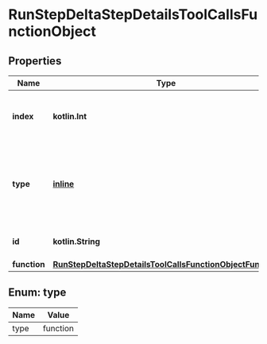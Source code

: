 
# RunStepDeltaStepDetailsToolCallsFunctionObject

## Properties
Name | Type | Description | Notes
------------ | ------------- | ------------- | -------------
**index** | **kotlin.Int** | The index of the tool call in the tool calls array. | 
**type** | [**inline**](#Type) | The type of tool call. This is always going to be &#x60;function&#x60; for this type of tool call. | 
**id** | **kotlin.String** | The ID of the tool call object. |  [optional]
**function** | [**RunStepDeltaStepDetailsToolCallsFunctionObjectFunction**](RunStepDeltaStepDetailsToolCallsFunctionObjectFunction.md) |  |  [optional]


<a id="Type"></a>
## Enum: type
Name | Value
---- | -----
type | function



